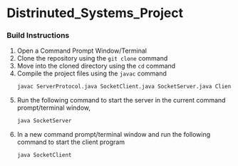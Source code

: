 # Distrinuted_Systems_Project


### Build Instructions
1. Open a Command Prompt Window/Terminal
2. Clone the repository using the `git clone` command
3. Move into the cloned directory using the `cd` command
4. Compile the project files using the `javac` command
	 ```sh
	javac ServerProtocol.java SocketClient.java SocketServer.java ClientProtocal.java
	```
3. Run the following command to start the server in the current command prompt/terminal window, 
	```sh
	java SocketServer
	```
4. In a new command prompt/terminal window and run the following command to start the client program
	```sh
	java SocketClient
